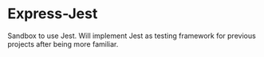 # Express-Jest
Sandbox to use Jest. Will implement Jest as testing framework for previous projects after being more familiar.